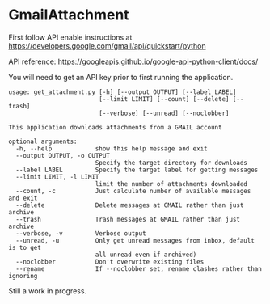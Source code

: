 # GmailAttachment

First follow API enable instructions at https://developers.google.com/gmail/api/quickstart/python

API reference: https://googleapis.github.io/google-api-python-client/docs/

You will need to get an API key prior to first running the application.

```
usage: get_attachment.py [-h] [--output OUTPUT] [--label LABEL]
                         [--limit LIMIT] [--count] [--delete] [--trash]
                         [--verbose] [--unread] [--noclobber]

This application downloads attachments from a GMAIL account

optional arguments:
  -h, --help            show this help message and exit
  --output OUTPUT, -o OUTPUT
                        Specify the target directory for downloads
  --label LABEL         Specify the target label for getting messages
  --limit LIMIT, -l LIMIT
                        limit the number of attachments downloaded
  --count, -c           Just calculate number of available messages and exit
  --delete              Delete messages at GMAIL rather than just archive
  --trash               Trash messages at GMAIL rather than just archive
  --verbose, -v         Verbose output
  --unread, -u          Only get unread messages from inbox, default is to get
                        all unread even if archived)
  --noclobber           Don't overwrite existing files
  --rename              If --noclobber set, rename clashes rather than ignoring

```

Still a work in progress.

